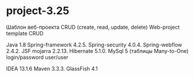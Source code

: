 # project-3.25

Шаблон веб-проекта CRUD (create, read, update, delete)
Web-project template CRUD

Java 1.8
Spring-framework 4.2.5.
Spring-security 4.0.4.
Spring-webflow 2.4.2.
JSF mojarra 2.2.13.
Hibernate 5.1.0.
MySql 5 (таблицы Many-to-One)
login/password user/user

IDEA 13.1.6
Maven 3.3.3.
GlassFish 4.1




